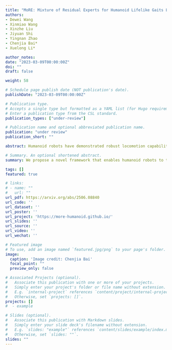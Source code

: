 ```yaml
---
title: "MoRE: Mixture of Residual Experts for Humanoid Lifelike Gaits Learning on Complex Terrains"
authors:
- Dewei Wang
- Xinmiao Wang
- Xinzhe Liu
- Jiyuan Shi
- Yingnan Zhao
- Chenjia Bai*
- Xuelong Li*

author_notes:
date: "2023-03-09T00:00:00Z"
doi: ""
draft: false

weight: 58

# Schedule page publish date (NOT publication's date).
publishDate: "2023-03-09T00:00:00Z"

# Publication type.
# Accepts a single type but formatted as a YAML list (for Hugo requirements).
# Enter a publication type from the CSL standard.
publication_types: ["under-review"]

# Publication name and optional abbreviated publication name.
publication: "under review"
publication_short: ""

abstract: Humanoid robots have demonstrated robust locomotion capabilities using Reinforcement Learning (RL)-based approaches. However, existing methods are limited in flat terrains with proprioception only, restricting their abilities to traverse challenging terrains with human-like gaits. In this work, we propose a novel framework using a mixture of latent residual experts with multi-discriminators to train an RL policy, which is capable of traversing complex terrains in controllable lifelike gaits with exteroception. Our two-stage training pipeline first teaches the policy to traverse complex terrains using a depth camera, and then enables gait-commanded switching between human-like gait patterns. We also design gait rewards to adjust human-like behaviors like robot base height. Simulation and real-world experiments demonstrate that our framework exhibits exceptional performance in traversing complex terrains, and achieves seamless transitions between multiple human-like gait patterns.

# Summary. An optional shortened abstract.
summary: We propose a novel framework that enables humanoid robots to traverse complex terrains with controllable human-like gaits using a mixture of latent residual experts and multi-discriminators.

tags: []
featured: true

# links:
# - name: ""
#   url: ""
url_pdf: https://arxiv.org/abs/2506.08840
url_code: ''
url_dataset: ''
url_poster: ''
url_project: 'https://more-humanoid.github.io/'
url_slides: ''
url_source: ''
url_video: ''
url_wechat: ''

# Featured image
# To use, add an image named `featured.jpg/png` to your page's folder. 
image:
  caption: 'Image credit: Chenjia Bai'
  focal_point: ""
  preview_only: false

# Associated Projects (optional).
#   Associate this publication with one or more of your projects.
#   Simply enter your project's folder or file name without extension.
#   E.g. `internal-project` references `content/project/internal-project/index.md`.
#   Otherwise, set `projects: []`.
projects: []
#  - example

# Slides (optional).
#   Associate this publication with Markdown slides.
#   Simply enter your slide deck's filename without extension.
#   E.g. `slides: "example"` references `content/slides/example/index.md`.
#   Otherwise, set `slides: ""`.
slides: ""
---
```

